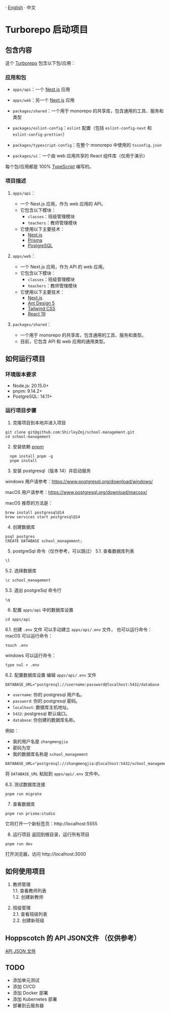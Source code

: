 · [English](./README.md) · 中文

# Turborepo 启动项目

## 包含内容

这个 [Turborepo](https://turbo.build/) 包含以下包/应用：

### 应用和包

- `apps/api`：一个 [Nest.js](https://nestjs.com/) 应用
- `apps/web`：另一个 [Next.js](https://nextjs.org/) 应用
- `packages/shared`：一个用于 monorepo 的共享库，包含通用的工具、服务和类型

- `packages/eslint-config`：`eslint` 配置（包括 `eslint-config-next` 和 `eslint-config-prettier`）
- `packages/typescript-config`：在整个 monorepo 中使用的 `tsconfig.json`
- `packages/ui`：一个由 web 应用共享的 React 组件库（仅用于演示）

每个包/应用都是 100% [TypeScript](https://www.typescriptlang.org/) 编写的。

### 项目描述
1. `apps/api`：
    - 一个 Nest.js 应用，作为 web 应用的 API。
    - 它包含以下模块：
        - `classes`：班级管理模块
        - `teachers`：教师管理模块
    - 它使用以下主要技术：
        - [Nest.js](https://nestjs.com/)
        - [Prisma](https://www.prisma.io/)
        - [PostgreSQL](https://www.postgresql.org/)

2. `apps/web`：
    - 一个 Next.js 应用，作为 API 的 web 应用。
    - 它包含以下模块：
        - `classes`：班级管理模块
        - `teachers`：教师管理模块
    - 它使用以下主要技术：
        - [Next.js](https://nextjs.org/)
        - [Ant Design 5](https://ant.design/)
        - [Tailwind CSS](https://tailwindcss.com/)
        - [React 19](https://react.dev/)

3. `packages/shared`：
    - 一个用于 monorepo 的共享库，包含通用的工具、服务和类型。
    - 目前，它包含 API 和 web 应用的通用类型。

## 如何运行项目
### 环境版本要求
- Node.js: 20.15.0+
- pnpm: 9.14.2+
- PostgreSQL: 14.11+

### 运行项目步骤
1. 克隆项目到本地并进入项目
```
git clone git@github.com:ShirleyZmj/school-management.git
cd school-management
```
2. 安装依赖 [pnpm](https://pnpm.io/installation)
```
  npm install pnpm -g
  pnpm install
```

3. 安装 postgresql（版本 14）并启动服务

windows 用户请参考：https://www.postgresql.org/download/windows/

macOS 用户请参考：https://www.postgresql.org/download/macosx/

macOS 推荐的方法是：
```
brew install postgresql@14
brew services start postgresql@14
```

4. 创建数据库
```
psql postgres
CREATE DATABASE school_management;
```

5. postgreSql 命令（仅作参考，可以跳过）
5.1. 查看数据库列表
```
\l
```

5.2. 选择数据库
```
\c school_management
```

5.3. 退出 postgreSql 命令行
```
\q
```

6. 配置 `apps/api` 中的数据库设置
```
cd apps/api
```

6.1. 创建 `.env` 文件
可以手动建立 `apps/api/.env` 文件，
也可以运行命令：
macOS 可以运行命令：
```
touch .env
```
windows 可以运行命令：
```
type nul > .env
```

6.2. 配置数据库设置
编辑 `apps/api/.env` 文件
```
DATABASE_URL="postgresql://username:password@localhost:5432/database
```
- `username`: 你的 postgresql 用户名。
- `password`: 你的 postgresql 密码。
- `localhost`:  数据库主机地址。
- `5432`: postgresql 默认端口。
- `database`: 你创建的数据库名称。

例如：
- 我的用户名是 `zhangmengjia`
- 密码为空
- 我的数据库名称是 `school_management`

```
DATABASE_URL="postgresql://zhangmengjia:@localhost:5432/school_management"
```
将 `DATABASE_URL` 粘贴到 `apps/api/.env` 文件中。

6.3. 测试数据库连接
```
pnpm run migrate
```

7. 查看数据库
```
pnpm run prisma:studio 
```
它将打开一个新标签页：http://localhost:5555

8. 运行项目
返回到根目录，运行所有项目
```
pnpm run dev
```
打开浏览器，访问 http://localhost:3000

## 如何使用项目
1. 教师管理  
1.1. 查看教师列表  
1.2. 创建新教师  

2. 班级管理   
2.1. 查看班级列表   
2.2. 创建新班级   

## Hoppscotch 的 API JSON文件 （仅供参考）
[API JSON 文件](./apps/api/hoppscotch-personal-collections.json)

## TODO
- 添加单元测试
- 添加 CI/CD
- 添加 Docker 部署
- 添加 Kubernetes 部署
- 部署到云服务器
